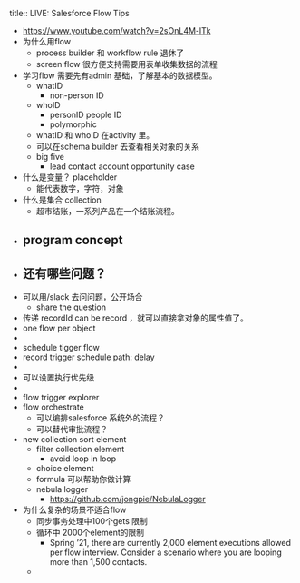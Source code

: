 title:: LIVE: Salesforce Flow Tips

- https://www.youtube.com/watch?v=2sOnL4M-lTk
- 为什么用flow
	- process builder 和 workflow rule 退休了
	- screen flow 很方便支持需要用表单收集数据的流程
- 学习flow 需要先有admin 基础，了解基本的数据模型。
	- whatID
		- non-person ID
	- whoID
		- personID people ID
		- polymorphic
	- whatID 和 whoID 在activity 里。
	- 可以在schema builder 去查看相关对象的关系
	- big five
		- lead contact account opportunity case
- 什么是变量？ placeholder
	- 能代表数字，字符，对象
- 什么是集合 collection
	- 超市结账，一系列产品在一个结账流程。
- program concept
	-
- 还有哪些问题？
	-
- 可以用/slack 去问问题，公开场合
	- share the question
- 传递 recordId can be record ，就可以直接拿对象的属性值了。
- one flow per object
-
- schedule tigger flow
- record  trigger schedule path: delay
-
- 可以设置执行优先级
-
- flow trigger explorer
- flow orchestrate
	- 可以编排salesforce 系统外的流程？
	- 可以替代审批流程？
- new collection sort element
	- filter collection element
		- avoid loop in loop
	- choice element
	- formula 可以帮助你做计算
	- nebula logger
		- https://github.com/jongpie/NebulaLogger
- 为什么复杂的场景不适合flow
	- 同步事务处理中100个gets 限制
	- 循环中 2000个element的限制
		- Spring ’21, there are currently 2,000 element executions allowed per flow interview. Consider a scenario where you are looping more than 1,500 contacts.
	-